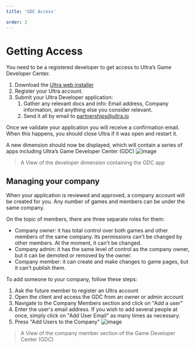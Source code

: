 ```yaml
---
title: 'GDC Access'

order: 2
---
```


# Getting Access

You need to be a registered developer to get access to Ultra’s Game Developer Center.

1.   Download the [Ultra web installer](https://ultra.io/download)
2.   Register your Ultra account.
3.   Submit your Ultra Developer application:
      1. Gather any relevant docs and info: Email address, Company information, and anything else you consider relevant.
      2. Send it all by email to [partnerships@ultra.io](mailto:partnerships@ultra.io)

Once we validate your application you will receive a confirmation email. When this happens, you should close Ultra if it was open and restart it.

A new dimension should now be displayed, which will contain a series of apps including Ultra’s Game Developer Center (GDC)
![image](https://github.com/Tomas-Cucit/docs-blockchain/assets/140004349/4c5b27fb-fd93-4213-a2d0-1e4ab537d94c)
> A View of the developer dimension containing the GDC app

## Managing your company

When your application is reviewed and approved, a company account will be created for you. Any number of games and members can be under the same company.

On the topic of members, there are three separate roles for them:

-   Company owner: it has total control over both games and other members of the same company. Its permissions can't be changed by other members. At the moment, it can't be changed.
-   Company admin: it has the same level of control as the company owner, but it can be demoted or removed by the owner.
-   Company member: it can create and make changes to game pages, but it can't publish them.

To add someone to your company, follow these steps:

1.   Ask the future member to register an Ultra account
2.   Open the client and access the GDC from an owner or admin account
3.   Navigate to the Company Members section and click on "Add a user"
5.   Enter the user's email address. If you wish to add several people at once, simply click on "Add User Email" as many times as necessary.
7.   Press "Add Users to the Company"
![image](https://github.com/Tomas-Cucit/docs-blockchain/assets/140004349/c1ee455f-89bf-4302-88d4-116011fdd9d8)
> A View of the company member section of the Game Developer Center (GDC)
